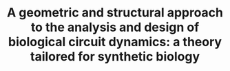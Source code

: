 ---
title: "A geometric and structural approach to the analysis and design of biological circuit dynamics: a theory tailored for synthetic biology"
collection: publications
permalink: /publication/StructuralAnalysis
excerpt: "When synthetic biologists design and analyze genetic circuits, the mathematical tools and conceptual frameworks that we use typically come from other disciplines, like engineering and computer science. But what would it look like to have a mathematical theory that was specifically developed for biomolecular systems? Jointly with Fang Xiao, we propose just such a framework, focusing on the ubiquitous presence of saturation in biomolecular reactions. Our central insight is that a genetic circuit can be approximated by a set of simpler circuits depending on the system's saturation state, and by analyzing these simpler circuits, we find that dynamic properties like bistability and oscillations can actually be encoded at a more fundamental, structural level than could be seen with conventional analysis approaches."
pdf: '/files/pdf/papers/StructuralAnalysis.pdf'
doi: 'https://doi.org/10.1101/2020.02.18.953620'
citation: '<b><u>Marken JP</u></b> * , <u>Xiao F</u> * , Murray RM. <i>bioRxiv Preprint</i>, 2020 Feb 19.'
image: '/images/StructuralAnalysis.png'
---
